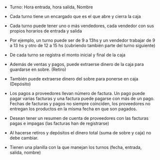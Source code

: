 * Turno: Hora entrada, hora salida, Nombre

* Cada turno tiene un encargado que es el que abre y cierra la caja

* Cada turno puede tener uno o más vendedores, cada vendedor con sus propios horarios de entrada y salida

* Por ejemplo, un turno puede ser de 9 a 13hs y un vendedor trabajar de 9 a 13 hs y otro de 12 a 15 hs (cubriendo también parte del turno siguiente)

* De cada turno se registra el monto inicial y final de la caja

* Además de ventas y pagos, puede extraerse dinero de la caja para guardarse en sobre. (Retiro)

* También puede extraerse dinero del sobre para ponerse en caja (Depósito)

* Los pagos a proveedores llevan número de factura. Un pago puede pagar varias facturas y una factura puede pagarse con más de un pago. Fechas de facturas y pagos no siempre coinciden, los proveedores no entregan los productos en la misma fecha en que son pagados.

* Desean tener un resumen de cuenta de proveedores con las facturas pagas e impagas (las facturas han de registrarse)

* Al hacerse retiros y depósitos el dinero total (suma de sobre y caja) no debe cambiar.

* Tienen una planilla con la que manejan los turnos (fecha, entrada, salida, nombre)